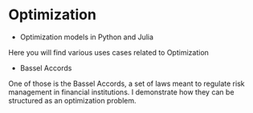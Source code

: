 # Optimization
- Optimization models in Python and Julia

Here you will find various uses cases related to Optimization

- Bassel Accords

One of those is the Bassel Accords, a set of laws meant to regulate risk management in financial institutions. 
I demonstrate how they can be structured as an optimization problem.
